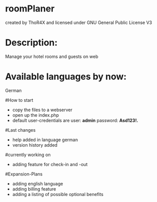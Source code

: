 # roomPlaner
created by ThoR4X and licensed under GNU General Public License V3
# Description: 
Manage your hotel rooms and guests on web

# Available languages by now: 
German

#How to start
- copy the files to a webserver
- open up the index.php
- default user-credentials are user: <b>admin</b> password: <b>Asd123!.</b>


#Last changes
- help added in language german
- version history added


#currently working on
- adding feature for check-in and -out


#Expansion-Plans
- adding english language
- adding billing feature
- adding a listing of possible optional benefits
